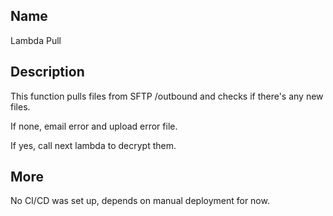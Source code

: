 ## Name

Lambda Pull

## Description

This function pulls files from SFTP /outbound and checks if there's any new files.

If none, email error and upload error file.

If yes, call next lambda to decrypt them.

## More

No CI/CD was set up, depends on manual deployment for now.
